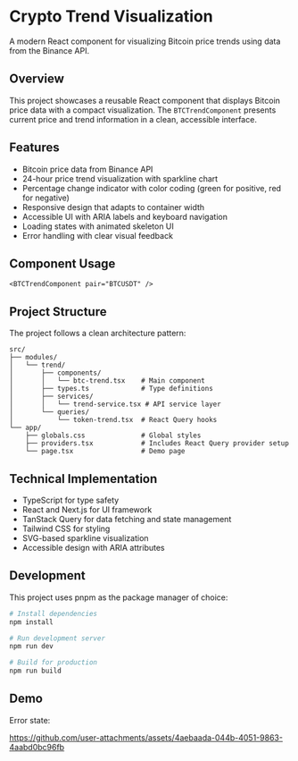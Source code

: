 # Crypto Trend Visualization

A modern React component for visualizing Bitcoin price trends using data from the Binance API.

## Overview

This project showcases a reusable React component that displays Bitcoin price data with a compact visualization. The `BTCTrendComponent` presents current price and trend information in a clean, accessible interface.

## Features

- Bitcoin price data from Binance API  
- 24-hour price trend visualization with sparkline chart  
- Percentage change indicator with color coding (green for positive, red for negative)  
- Responsive design that adapts to container width  
- Accessible UI with ARIA labels and keyboard navigation  
- Loading states with animated skeleton UI  
- Error handling with clear visual feedback  

## Component Usage

```tsx
<BTCTrendComponent pair="BTCUSDT" />
```

## Project Structure

The project follows a clean architecture pattern:

```
src/
├── modules/
│   └── trend/
│       ├── components/
│       │   └── btc-trend.tsx    # Main component
│       ├── types.ts             # Type definitions
│       ├── services/
│       │   └── trend-service.tsx # API service layer
│       └── queries/
│           └── token-trend.tsx  # React Query hooks
└── app/
    ├── globals.css              # Global styles
    ├── providers.tsx            # Includes React Query provider setup
    └── page.tsx                 # Demo page
```

## Technical Implementation

- TypeScript for type safety  
- React and Next.js for UI framework  
- TanStack Query for data fetching and state management  
- Tailwind CSS for styling  
- SVG-based sparkline visualization  
- Accessible design with ARIA attributes  

## Development

This project uses pnpm as the package manager of choice:

```bash
# Install dependencies
npm install

# Run development server
npm run dev

# Build for production
npm run build
```

## Demo

Error state:

https://github.com/user-attachments/assets/4aebaada-044b-4051-9863-4aabd0bc96fb




